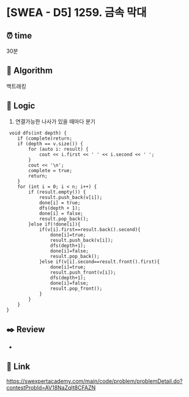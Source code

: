 # [SWEA - D5] 1259. 금속 막대

## ⏰  **time**
30분

## :pushpin: **Algorithm**
백트래킹


## :round_pushpin: **Logic**
1. 연결가능한 나사가 있을 때마다 분기
```
 void dfs(int depth) {
    if (complete)return;
    if (depth == v.size()) {
        for (auto i: result) {
            cout << i.first << ' ' << i.second << ' ';
        }
        cout << '\n';
        complete = true;
        return;
    }
    for (int i = 0; i < n; i++) {
        if (result.empty()) {
            result.push_back(v[i]);
            done[i] = true;
            dfs(depth + 1);
            done[i] = false;
            result.pop_back();
        }else if(!done[i]){
            if(v[i].first==result.back().second){
                done[i]=true;
                result.push_back(v[i]);
                dfs(depth+1);
                done[i]=false;
                result.pop_back();
            }else if(v[i].second==result.front().first){
                done[i]=true;
                result.push_front(v[i]);
                dfs(depth+1);
                done[i]=false;
                result.pop_front();
            }
        }
    }
}
```

## :black_nib: **Review**
- 



## 📡 Link
https://swexpertacademy.com/main/code/problem/problemDetail.do?contestProbId=AV18NaZqIt8CFAZN

